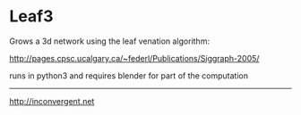 Leaf3
=============

Grows a 3d network using the leaf venation algorithm:

  http://pages.cpsc.ucalgary.ca/~federl/Publications/Siggraph-2005/

runs in python3 and requires blender for part of the computation

-----------
http://inconvergent.net

